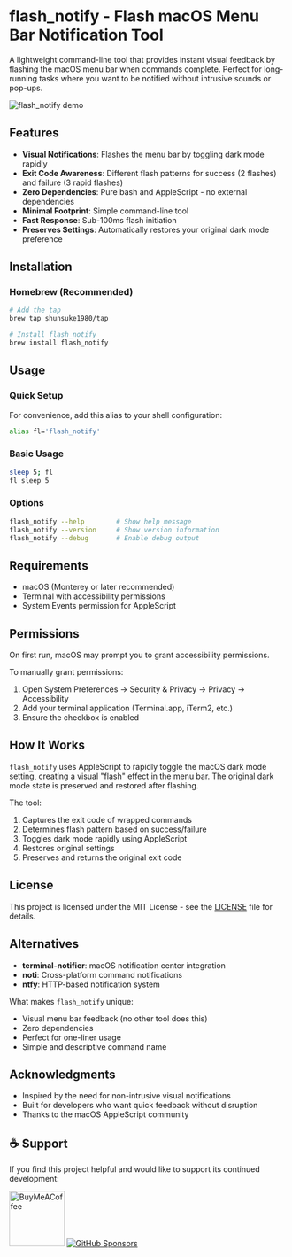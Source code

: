 # flash_notify - Flash macOS Menu Bar Notification Tool

A lightweight command-line tool that provides instant visual feedback by flashing the macOS menu bar when commands complete. Perfect for long-running tasks where you want to be notified without intrusive sounds or pop-ups.

![flash_notify demo](https://user-images.githubusercontent.com/demo/flash_notify-demo.gif)

## Features

- **Visual Notifications**: Flashes the menu bar by toggling dark mode rapidly
- **Exit Code Awareness**: Different flash patterns for success (2 flashes) and failure (3 rapid flashes)
- **Zero Dependencies**: Pure bash and AppleScript - no external dependencies
- **Minimal Footprint**: Simple command-line tool
- **Fast Response**: Sub-100ms flash initiation
- **Preserves Settings**: Automatically restores your original dark mode preference

## Installation

### Homebrew (Recommended)

```bash
# Add the tap
brew tap shunsuke1980/tap

# Install flash_notify
brew install flash_notify
```

## Usage

### Quick Setup

For convenience, add this alias to your shell configuration:

```bash
alias fl='flash_notify'
```

### Basic Usage

```bash
sleep 5; fl
fl sleep 5
```

### Options

```bash
flash_notify --help        # Show help message
flash_notify --version     # Show version information
flash_notify --debug       # Enable debug output
```

## Requirements

- macOS (Monterey or later recommended)
- Terminal with accessibility permissions
- System Events permission for AppleScript

## Permissions

On first run, macOS may prompt you to grant accessibility permissions.

To manually grant permissions:
1. Open System Preferences → Security & Privacy → Privacy → Accessibility
2. Add your terminal application (Terminal.app, iTerm2, etc.)
3. Ensure the checkbox is enabled

## How It Works

`flash_notify` uses AppleScript to rapidly toggle the macOS dark mode setting, creating a visual "flash" effect in the menu bar. The original dark mode state is preserved and restored after flashing.

The tool:
1. Captures the exit code of wrapped commands
2. Determines flash pattern based on success/failure
3. Toggles dark mode rapidly using AppleScript
4. Restores original settings
5. Preserves and returns the original exit code

## License

This project is licensed under the MIT License - see the [LICENSE](LICENSE) file for details.

## Alternatives

- **terminal-notifier**: macOS notification center integration
- **noti**: Cross-platform command notifications
- **ntfy**: HTTP-based notification system

What makes `flash_notify` unique:
- Visual menu bar feedback (no other tool does this)
- Zero dependencies
- Perfect for one-liner usage
- Simple and descriptive command name

## Acknowledgments

- Inspired by the need for non-intrusive visual notifications
- Built for developers who want quick feedback without disruption
- Thanks to the macOS AppleScript community

## ☕ Support

If you find this project helpful and would like to support its continued development:

[<img src="https://cdn.buymeacoffee.com/buttons/v2/default-yellow.png" alt="BuyMeACoffee" width="100">](https://www.buymeacoffee.com/shunsuke1980)
[![GitHub Sponsors](https://img.shields.io/github/sponsors/shunsuke1980?style=social)](https://github.com/sponsors/shunsuke1980)
